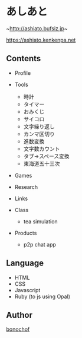 # あしあと
~http://ashiato.bufsiz.jp~

https://ashiato.kenkenpa.net

## Contents
* Profile
* Tools
  * 時計
  * タイマー
  * おみくじ
  * サイコロ
  * 文字繰り返し
  * カンマ区切り
  * 進数変換
  * 文字数カウント
  * タブ→スペース変換
  * 東海道五十三次
* Games
* Research
* Links

* Class
  * tea simulation
* Products
  * p2p chat app

## Language
* HTML
* CSS
* Javascript
* Ruby (to js using Opal)

## Author
[bonochof](https://github.com/bonochof)
